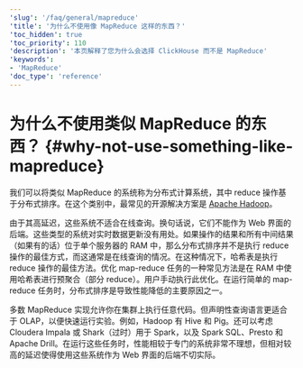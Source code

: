 ```yaml
---
'slug': '/faq/general/mapreduce'
'title': '为什么不使用像 MapReduce 这样的东西？'
'toc_hidden': true
'toc_priority': 110
'description': '本页解释了您为什么会选择 ClickHouse 而不是 MapReduce'
'keywords':
- 'MapReduce'
'doc_type': 'reference'
---
```



# 为什么不使用类似 MapReduce 的东西？ {#why-not-use-something-like-mapreduce}

我们可以将类似 MapReduce 的系统称为分布式计算系统，其中 reduce 操作基于分布式排序。在这个类别中，最常见的开源解决方案是 [Apache Hadoop](http://hadoop.apache.org)。

由于其高延迟，这些系统不适合在线查询。换句话说，它们不能作为 Web 界面的后端。这些类型的系统对实时数据更新没有用处。如果操作的结果和所有中间结果（如果有的话）位于单个服务器的 RAM 中，那么分布式排序并不是执行 reduce 操作的最佳方式，而这通常是在线查询的情况。在这种情况下，哈希表是执行 reduce 操作的最佳方法。优化 map-reduce 任务的一种常见方法是在 RAM 中使用哈希表进行预聚合（部分 reduce）。用户手动执行此优化。在运行简单的 map-reduce 任务时，分布式排序是导致性能降低的主要原因之一。

多数 MapReduce 实现允许你在集群上执行任意代码。但声明性查询语言更适合于 OLAP，以便快速运行实验。例如，Hadoop 有 Hive 和 Pig。还可以考虑 Cloudera Impala 或 Shark（过时）用于 Spark，以及 Spark SQL、Presto 和 Apache Drill。在运行这些任务时，性能相较于专门的系统非常不理想，但相对较高的延迟使得使用这些系统作为 Web 界面的后端不切实际。
